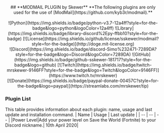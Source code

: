 <p style="text-align: center;">
## **MODMAIL PLUGIN by Skewer**
**The following plugins are only used for the use of [ModMail](https://github.com/kyb3r/modmail).**
<br><br>![Python](https://img.shields.io/badge/python-v3.7-12a4ff?style=for-the-badge&logo=python&logoColor=12a4ff)
![Library](https://img.shields.io/badge/library-discord%2Epy-ffbb10?style=for-the-badge)
[![License](https://img.shields.io/github/license/sskewer/modmail?style=for-the-badge)](http://doge.mit-license.org)
<br>![Discord](https://img.shields.io/badge/discord-Simo%232471-7289DA?style=for-the-badge&logo=Discord&logoColor=7289DA)
![GitHub](https://img.shields.io/badge/github-sskewer-181717?style=for-the-badge&logo=github)
[![Twitch](https://img.shields.io/badge/twitch-mrskewer-9146FF?style=for-the-badge&logo=Twitch&logoColor=9146FF)](https://www.twitch.tv/mrskewer)
<br>[![Donate](https://img.shields.io/badge/paypal-donate-00457C?style=for-the-badge&logo=paypal)](https://streamlabs.com/mrskewer/tip)


### Plugin List
This table provides information about each plugin: name, usage and last update and installation command.
|    Name   |   Usage   |  Last update |
|     --    |     --    |       --     |
|Power Level|Add your power level on Save the World (Fortnite) to your Discord nickname.| 10th April 2020|
</p>
